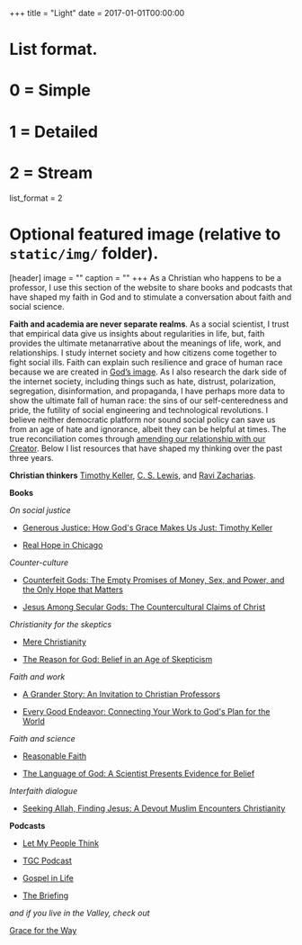 +++
title = "Light"
date = 2017-01-01T00:00:00

# List format.
#   0 = Simple
#   1 = Detailed
#   2 = Stream
list_format = 2

# Optional featured image (relative to `static/img/` folder).
[header]
image = ""
caption = ""
+++
As a Christian who happens to be a professor, I use this section of the website to share books and podcasts that have shaped my faith in God and to stimulate a conversation about faith and social science. 

**Faith and academia are never separate realms**. As a social scientist, I trust that empirical data give us insights about regularities in life, but, faith provides the ultimate metanarrative about the meanings of life, work, and relationships. I study internet society and how citizens come together to fight social ills. Faith can explain such resilience and grace of human race because we are created in [God’s image](https://www.biblegateway.com/passage/?search=Genesis+1%3A27&version=NIV). As I also research the dark side of the internet society, including things such as hate, distrust, polarization, segregation, disinformation, and propaganda, I have perhaps more data to show the ultimate fall of human race: the sins of our self-centeredness and pride, the futility of social engineering and technological revolutions. I believe neither democratic platform nor sound social policy can save us from an age of hate and ignorance, albeit they can be helpful at times. The true reconciliation comes through [amending our relationship with our Creator](https://www.biblica.com/bible/niv/ephesians/2/). Below I list resources that have shaped my thinking over the past three years.

**Christian thinkers**
[Timothy Keller](http://www.timothykeller.com/), [C. S. Lewis](http://www.cslewis.com/us/), and [Ravi Zacharias](https://www.youtube.com/results?search_query=ravi+zacharias).

**Books**

*On social justice*

* [Generous Justice: How God's Grace Makes Us Just: Timothy Keller](https://www.goodreads.com/book/show/8414177-generous-justice)

* [Real Hope in Chicago](https://www.goodreads.com/book/show/539458.Real_Hope_in_Chicago?ac=1&from_search=true)

*Counter-culture*

* [Counterfeit Gods: The Empty Promises of Money, Sex, and Power, and the Only Hope that Matters](https://www.goodreads.com/book/show/6403690-counterfeit-gods?from_search=true)

* [Jesus Among Secular Gods: The Countercultural Claims of Christ](https://www.goodreads.com/book/show/30145137-jesus-among-secular-gods?from_search=true)

*Christianity for the skeptics*

* [Mere Christianity](https://www.goodreads.com/book/show/11138.Mere_Christianity?ac=1&from_search=true)

* [The Reason for God: Belief in an Age of Skepticism](https://www.goodreads.com/book/show/1858013.The_Reason_for_God?from_search=true)

*Faith and work*

* [A Grander Story: An Invitation to Christian Professors](https://www.goodreads.com/book/show/35013728-a-grander-story?ac=1&from_search=true)

* [Every Good Endeavor: Connecting Your Work to God's Plan for the World](https://www.goodreads.com/book/show/13589149-every-good-endeavor)

*Faith and science*

* [Reasonable Faith](https://www.goodreads.com/book/show/3332995-reasonable-faith?ac=1&from_search=true)

* [The Language of God: A Scientist Presents Evidence for Belief](https://www.goodreads.com/book/show/35506.The_Language_of_God?ac=1&from_search=true)

*Interfaith dialogue*

* [Seeking Allah, Finding Jesus: A Devout Muslim Encounters Christianity](https://www.goodreads.com/book/show/18289396-seeking-allah-finding-jesus?ac=1&from_search=true)

**Podcasts**

* [Let My People Think](https://itunes.apple.com/us/podcast/rzim-let-my-people-think-broadcasts/id1174079089)

* [TGC Podcast](https://itunes.apple.com/us/podcast/tgc-podcast/id270128470)

* [Gospel in Life](https://itunes.apple.com/us/podcast/timothy-keller-sermons-podcast-by-gospel-in-life/id352660924)

* [The Briefing](https://itunes.apple.com/us/podcast/the-briefing-albertmohler-com/id390278738)

*and if you live in the Valley, check out*

[Grace for the Way](https://itunes.apple.com/us/podcast/grace-for-the-way/id1062323480?mt=2)


